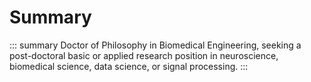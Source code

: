 # Summary

::: summary
Doctor of Philosophy in Biomedical Engineering, seeking a post-doctoral basic or applied research position in neuroscience, biomedical science, data science, or signal processing.
:::
